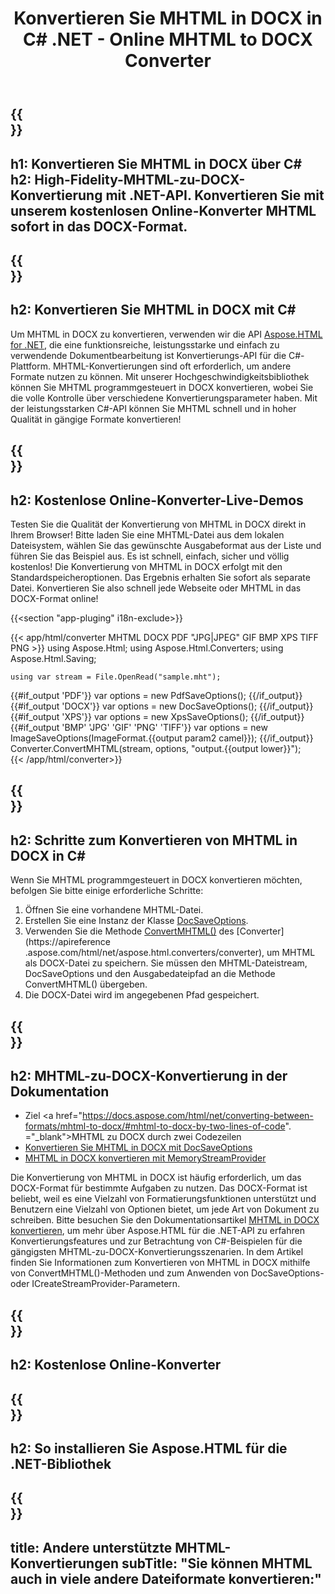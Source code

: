 ﻿---
translation: true
template: /templates/_template-conversion-child.md
title: Konvertieren Sie MHTML in DOCX in C# .NET - Online MHTML to DOCX Converter
description: Konvertieren Sie MHTML in DOCX in C#. Verwenden Sie einfach die Konverter-API innerhalb von ASP.NET oder einer beliebigen .NET-Anwendung. Probieren Sie kostenlos online MHTML to DOCX Converter aus!
url: /net/conversion/mhtml-to-docx/
family: html
platformtag: net
feature: conversion
informat: MHTML
outformat: DOCX
otherformats: PDF XPS GIF JPEG PNG TIFF BMP
---

{{<section banner>}}
---
h1: Konvertieren Sie MHTML in DOCX über C#
h2: High-Fidelity-MHTML-zu-DOCX-Konvertierung mit .NET-API. Konvertieren Sie mit unserem kostenlosen Online-Konverter MHTML sofort in das DOCX-Format.
---

{{<section overview>}}
---
h2: Konvertieren Sie MHTML in DOCX mit C#
---

Um MHTML in DOCX zu konvertieren, verwenden wir die API [Aspose.HTML for .NET](https://products.aspose.com/html/net/), die eine funktionsreiche, leistungsstarke und einfach zu verwendende Dokumentbearbeitung ist Konvertierungs-API für die C#-Plattform. MHTML-Konvertierungen sind oft erforderlich, um andere Formate nutzen zu können. Mit unserer Hochgeschwindigkeitsbibliothek können Sie MHTML programmgesteuert in DOCX konvertieren, wobei Sie die volle Kontrolle über verschiedene Konvertierungsparameter haben. Mit der leistungsstarken C#-API können Sie MHTML schnell und in hoher Qualität in gängige Formate konvertieren!

{{<section demos>}}
---
h2: Kostenlose Online-Konverter-Live-Demos
---

Testen Sie die Qualität der Konvertierung von MHTML in DOCX direkt in Ihrem Browser! Bitte laden Sie eine MHTML-Datei aus dem lokalen Dateisystem, wählen Sie das gewünschte Ausgabeformat aus der Liste und führen Sie das Beispiel aus. Es ist schnell, einfach, sicher und völlig kostenlos! Die Konvertierung von MHTML in DOCX erfolgt mit den Standardspeicheroptionen. Das Ergebnis erhalten Sie sofort als separate Datei. Konvertieren Sie also schnell jede Webseite oder MHTML in das DOCX-Format online!

{{<section "app-pluging" i18n-exclude>}}

{{< app/html/converter MHTML DOCX PDF "JPG|JPEG" GIF BMP XPS TIFF PNG >}}
using Aspose.Html;
using Aspose.Html.Converters;
using Aspose.Html.Saving;

    using var stream = File.OpenRead("sample.mht");
{{#if_output 'PDF'}}
    var options = new PdfSaveOptions();
{{/if_output}}
{{#if_output 'DOCX'}}
    var options = new DocSaveOptions();
{{/if_output}}
{{#if_output 'XPS'}}
    var options = new XpsSaveOptions();
{{/if_output}}
{{#if_output 'BMP' 'JPG' 'GIF' 'PNG' 'TIFF'}}
    var options = new ImageSaveOptions(ImageFormat.{{output param2 camel}});
{{/if_output}}
    Converter.ConvertMHTML(stream, options, "output.{{output lower}}");   
{{< /app/html/converter>}} 


{{<section steps>}}
---
h2: Schritte zum Konvertieren von MHTML in DOCX in C#
---

Wenn Sie MHTML programmgesteuert in DOCX konvertieren möchten, befolgen Sie bitte einige erforderliche Schritte:
1. Öffnen Sie eine vorhandene MHTML-Datei.
1. Erstellen Sie eine Instanz der Klasse [DocSaveOptions](https://apireference.aspose.com/html/net/aspose.html.saving/docsaveoptions).
1. Verwenden Sie die Methode [ConvertMHTML()](https://apireference.aspose.com/html/net/aspose.html.converters.converter/convertmhtml/methods/29) des [Converter](https://apireference .aspose.com/html/net/aspose.html.converters/converter), um MHTML als DOCX-Datei zu speichern. Sie müssen den MHTML-Dateistream, DocSaveOptions und den Ausgabedateipfad an die Methode ConvertMHTML() übergeben.
1. Die DOCX-Datei wird im angegebenen Pfad gespeichert.




{{<section documentation>}}
---
h2: MHTML-zu-DOCX-Konvertierung in der Dokumentation
---

  - Ziel <a href="https://docs.aspose.com/html/net/converting-between-formats/mhtml-to-docx/#mhtml-to-docx-by-two-lines-of-code". ="_blank">MHTML zu DOCX durch zwei Codezeilen</a>
  - <a href="https://docs.aspose.com/html/net/converting-between-formats/mhtml-to-docx/#convert-mhtml-to-docx-using-docsaveoptions" target="_blank" >Konvertieren Sie MHTML in DOCX mit DocSaveOptions</a>
  - <a href="https://docs.aspose.com/html/net/converting-between-formats/mhtml-to-docx/#output-stream-providers" target="_blank">MHTML in DOCX konvertieren mit MemoryStreamProvider</a>

Die Konvertierung von MHTML in DOCX ist häufig erforderlich, um das DOCX-Format für bestimmte Aufgaben zu nutzen. Das DOCX-Format ist beliebt, weil es eine Vielzahl von Formatierungsfunktionen unterstützt und Benutzern eine Vielzahl von Optionen bietet, um jede Art von Dokument zu schreiben. Bitte besuchen Sie den Dokumentationsartikel [MHTML in DOCX konvertieren](https://docs.aspose.com/html/net/converting-between-formats/mhtml-to-docx/), um mehr über Aspose.HTML für die .NET-API zu erfahren Konvertierungsfeatures und zur Betrachtung von C#-Beispielen für die gängigsten MHTML-zu-DOCX-Konvertierungsszenarien. In dem Artikel finden Sie Informationen zum Konvertieren von MHTML in DOCX mithilfe von ConvertMHTML()-Methoden und zum Anwenden von DocSaveOptions- oder ICreateStreamProvider-Parametern.

{{<section online-converters>}}
---
h2: Kostenlose Online-Konverter
---

{{<section get-started>}}
---
h2: So installieren Sie Aspose.HTML für die .NET-Bibliothek
---

{{<section other-conversions>}}
---
title: Andere unterstützte MHTML-Konvertierungen
subTitle: "Sie können MHTML auch in viele andere Dateiformate konvertieren:"
---